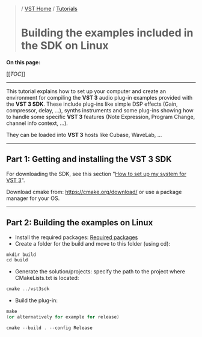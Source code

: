 >/ [VST Home](../) / [Tutorials](Index.md)
>
># Building the examples included in the SDK on Linux

**On this page:**

[[_TOC_]]

---

This tutorial explains how to set up your computer and create an environment for compiling the **VST 3** audio plug-in examples provided with the **VST 3 SDK**. These include plug-ins like simple DSP effects (Gain, compressor, delay, ...), synths instruments and some plug-ins showing how to handle some specific **VST 3** features (Note Expression, Program Change, channel info context, ...).

They can be loaded into **VST 3** hosts like Cubase, WaveLab, ...

---

## Part 1: Getting and installing the VST 3 SDK

For downloading the SDK, see this section "[How to set up my system for VST 3](../Getting+Started/How+to+setup+my+system.md)".

Download cmake from: <https://cmake.org/download/> or use a package manager for your OS.

---

## Part 2: Building the examples on Linux

- Install the required packages: [Required packages](../Getting+Started/How+to+setup+my+system.html#package-requirements)
- Create a folder for the build and move to this folder (using cd):

``` c++
mkdir build
cd build
```

- Generate the solution/projects: specify the path to the project where CMakeLists.txt is located:

``` c++
cmake ../vst3sdk
```

- Build the plug-in:

``` c++
make
(or alternatively for example for release)

cmake --build . --config Release
```
